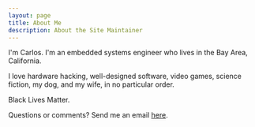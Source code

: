 ```yaml
---
layout: page
title: About Me
description: About the Site Maintainer
---
```


I'm Carlos. I'm an embedded systems engineer who lives in the Bay Area, California. 

I love hardware hacking, well-designed software, video games, science fiction, my dog, and my wife, in no particular order.

Black Lives Matter.

Questions or comments? Send me an email <a href="mailto:{{ site.author.email | encode_email }}" title="here">here</a>.